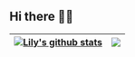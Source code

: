 ## Hi there 🥷🏻

| <a href="https://github.com/anuraghazra/github-readme-stats"><img align="center" src="https://github-readme-stats.vercel.app/api?username=Lilydahamna&show_icons=true&include_all_commits=true&theme=tokyonight&hide_border=true" alt="Lily's github stats" /></a> | <a href="https://github.com/anuraghazra/github-readme-stats"><img align="center" src="https://github-readme-stats.vercel.app/api/top-langs/?username=Lilydahamna&layout=compact&langs_count=10&theme=tokyonight&hide_border=true" /></a> |
| ------------- | ------------- |

